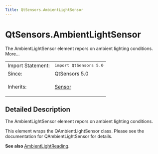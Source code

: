 ```yaml
---
Title: QtSensors.AmbientLightSensor
---
```


# QtSensors.AmbientLightSensor

<span class="subtitle"></span>
<!-- $$$AmbientLightSensor-brief -->
<p>The AmbientLightSensor element repors on ambient lighting conditions. More...</p>
<!-- @@@AmbientLightSensor -->
<table class="alignedsummary">
<tr><td class="memItemLeft rightAlign topAlign"> Import Statement:</td><td class="memItemRight bottomAlign"> </b><tt>import QtSensors 5.0</tt></td></tr><tr><td class="memItemLeft rightAlign topAlign"> Since:</td><td class="memItemRight bottomAlign">  QtSensors 5.0</td></tr><tr><td class="memItemLeft rightAlign topAlign"> Inherits:</td><td class="memItemRight bottomAlign"> <p><a href="QtSensors.Sensor.md">Sensor</a></p>
</td></tr></table><ul>
</ul>
<!-- $$$AmbientLightSensor-description -->
<h2>Detailed Description</h2>
<p>The AmbientLightSensor element repors on ambient lighting conditions.</p>
<p>This element wraps the QAmbientLightSensor class. Please see the documentation for QAmbientLightSensor for details.</p>
<p><b>See also </b><a href="QtSensors.AmbientLightReading.md">AmbientLightReading</a>.</p>
<!-- @@@AmbientLightSensor -->
